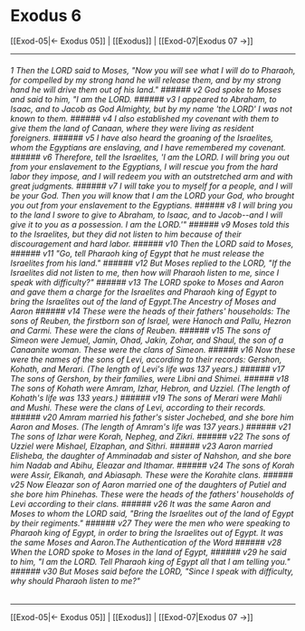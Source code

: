 # Exodus 6

[[Exod-05|← Exodus 05]] | [[Exodus]] | [[Exod-07|Exodus 07 →]]
***

###### 1 Then the LORD said to Moses, "Now you will see what I will do to Pharaoh, for compelled by my strong hand he will release them, and by my strong hand he will drive them out of his land." ###### v2 God spoke to Moses and said to him, "I am the LORD. ###### v3 I appeared to Abraham, to Isaac, and to Jacob as God Almighty, but by my name 'the LORD' I was not known to them. ###### v4 I also established my covenant with them to give them the land of Canaan, where they were living as resident foreigners. ###### v5 I have also heard the groaning of the Israelites, whom the Egyptians are enslaving, and I have remembered my covenant. ###### v6 Therefore, tell the Israelites, 'I am the LORD. I will bring you out from your enslavement to the Egyptians, I will rescue you from the hard labor they impose, and I will redeem you with an outstretched arm and with great judgments. ###### v7 I will take you to myself for a people, and I will be your God. Then you will know that I am the LORD your God, who brought you out from your enslavement to the Egyptians. ###### v8 I will bring you to the land I swore to give to Abraham, to Isaac, and to Jacob--and I will give it to you as a possession. I am the LORD.'" ###### v9 Moses told this to the Israelites, but they did not listen to him because of their discouragement and hard labor. ###### v10 Then the LORD said to Moses, ###### v11 "Go, tell Pharaoh king of Egypt that he must release the Israelites from his land." ###### v12 But Moses replied to the LORD, "If the Israelites did not listen to me, then how will Pharaoh listen to me, since I speak with difficulty?" ###### v13 The LORD spoke to Moses and Aaron and gave them a charge for the Israelites and Pharaoh king of Egypt to bring the Israelites out of the land of Egypt.The Ancestry of Moses and Aaron ###### v14 These were the heads of their fathers' households: The sons of Reuben, the firstborn son of Israel, were Hanoch and Pallu, Hezron and Carmi. These were the clans of Reuben. ###### v15 The sons of Simeon were Jemuel, Jamin, Ohad, Jakin, Zohar, and Shaul, the son of a Canaanite woman. These were the clans of Simeon. ###### v16 Now these were the names of the sons of Levi, according to their records: Gershon, Kohath, and Merari. (The length of Levi's life was 137 years.) ###### v17 The sons of Gershon, by their families, were Libni and Shimei. ###### v18 The sons of Kohath were Amram, Izhar, Hebron, and Uzziel. (The length of Kohath's life was 133 years.) ###### v19 The sons of Merari were Mahli and Mushi. These were the clans of Levi, according to their records. ###### v20 Amram married his father's sister Jochebed, and she bore him Aaron and Moses. (The length of Amram's life was 137 years.) ###### v21 The sons of Izhar were Korah, Nepheg, and Zikri. ###### v22 The sons of Uzziel were Mishael, Elzaphan, and Sithri. ###### v23 Aaron married Elisheba, the daughter of Amminadab and sister of Nahshon, and she bore him Nadab and Abihu, Eleazar and Ithamar. ###### v24 The sons of Korah were Assir, Elkanah, and Abiasaph. These were the Korahite clans. ###### v25 Now Eleazar son of Aaron married one of the daughters of Putiel and she bore him Phinehas. These were the heads of the fathers' households of Levi according to their clans. ###### v26 It was the same Aaron and Moses to whom the LORD said, "Bring the Israelites out of the land of Egypt by their regiments." ###### v27 They were the men who were speaking to Pharaoh king of Egypt, in order to bring the Israelites out of Egypt. It was the same Moses and Aaron.The Authentication of the Word ###### v28 When the LORD spoke to Moses in the land of Egypt, ###### v29 he said to him, "I am the LORD. Tell Pharaoh king of Egypt all that I am telling you." ###### v30 But Moses said before the LORD, "Since I speak with difficulty, why should Pharaoh listen to me?"

***
[[Exod-05|← Exodus 05]] | [[Exodus]] | [[Exod-07|Exodus 07 →]]
